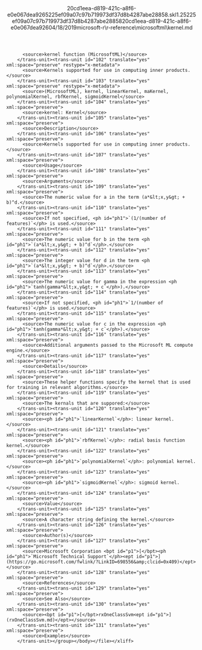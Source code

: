 <?xml version="1.0"?><xliff version="1.2" xmlns="urn:oasis:names:tc:xliff:document:1.2" xmlns:xsi="http://www.w3.org/2001/XMLSchema-instance" xsi:schemaLocation="urn:oasis:names:tc:xliff:document:1.2 xliff-core-1.2-transitional.xsd"><file datatype="xml" original="kernel.md" source-language="en-US" target-language="en-US"><header><tool tool-id="mdxliff" tool-name="mdxliff" tool-version="1.0-d1654b2" tool-company="Microsoft" /><xliffext:skl_file_name xmlns:xliffext="urn:microsoft:content:schema:xliffextensions">20cd1eea-d819-421c-a8f6-e0e067dea9265225ef09a07c97b719973df37d8b4287abe28858.skl</xliffext:skl_file_name><xliffext:version xmlns:xliffext="urn:microsoft:content:schema:xliffextensions">1.2</xliffext:version><xliffext:ms.openlocfilehash xmlns:xliffext="urn:microsoft:content:schema:xliffextensions">5225ef09a07c97b719973df37d8b4287abe28858</xliffext:ms.openlocfilehash><xliffext:ms.sourcegitcommit xmlns:xliffext="urn:microsoft:content:schema:xliffextensions">20cd1eea-d819-421c-a8f6-e0e067dea926</xliffext:ms.sourcegitcommit><xliffext:ms.lasthandoff xmlns:xliffext="urn:microsoft:content:schema:xliffextensions">04/18/2019</xliffext:ms.lasthandoff><xliffext:ms.openlocfilepath xmlns:xliffext="urn:microsoft:content:schema:xliffextensions">microsoft-r\r-reference\microsoftml\kernel.md</xliffext:ms.openlocfilepath></header><body><group id="content" extype="content"><trans-unit id="101" translate="yes" xml:space="preserve" restype="x-metadata">
          <source>kernel function (MicrosoftML)</source>
        </trans-unit><trans-unit id="102" translate="yes" xml:space="preserve" restype="x-metadata">
          <source>Kernels supported for use in computing inner products.</source>
        </trans-unit><trans-unit id="103" translate="yes" xml:space="preserve" restype="x-metadata">
          <source>(MicrosoftML), kernel, linearKernel, maKernel, polynomialKernel, rbfKernel, sigmoidKernel</source>
        </trans-unit><trans-unit id="104" translate="yes" xml:space="preserve">
          <source>kernel: Kernel</source>
        </trans-unit><trans-unit id="105" translate="yes" xml:space="preserve">
          <source>Description</source>
        </trans-unit><trans-unit id="106" translate="yes" xml:space="preserve">
          <source>Kernels supported for use in computing inner products.</source>
        </trans-unit><trans-unit id="107" translate="yes" xml:space="preserve">
          <source>Usage</source>
        </trans-unit><trans-unit id="108" translate="yes" xml:space="preserve">
          <source>Arguments</source>
        </trans-unit><trans-unit id="109" translate="yes" xml:space="preserve">
          <source>The numeric value for a in the term (a*&lt;x,y&gt; + b)^d.</source>
        </trans-unit><trans-unit id="110" translate="yes" xml:space="preserve">
          <source>If not specified, <ph id="ph1">`(1/(number of features)`</ph> is used.</source>
        </trans-unit><trans-unit id="111" translate="yes" xml:space="preserve">
          <source>The numeric value for b in the term <ph id="ph1">`(a*&lt;x,y&gt; + b)^d`</ph>.</source>
        </trans-unit><trans-unit id="112" translate="yes" xml:space="preserve">
          <source>The integer value for d in the term <ph id="ph1">`(a*&lt;x,y&gt; + b)^d`</ph>.</source>
        </trans-unit><trans-unit id="113" translate="yes" xml:space="preserve">
          <source>The numeric value for gamma in the expression <ph id="ph1">`tanh(gamma*&lt;x,y&gt; + c`</ph>).</source>
        </trans-unit><trans-unit id="114" translate="yes" xml:space="preserve">
          <source>If not specified, <ph id="ph1">`1/(number of features)`</ph> is used.</source>
        </trans-unit><trans-unit id="115" translate="yes" xml:space="preserve">
          <source>The numeric value for c in the expression <ph id="ph1">`tanh(gamma*&lt;x,y&gt; + c`</ph>).</source>
        </trans-unit><trans-unit id="116" translate="yes" xml:space="preserve">
          <source>Additional arguments passed to the Microsoft ML compute engine.</source>
        </trans-unit><trans-unit id="117" translate="yes" xml:space="preserve">
          <source>Details</source>
        </trans-unit><trans-unit id="118" translate="yes" xml:space="preserve">
          <source>These helper functions specify the kernel that is used for training in relevant algorithms.</source>
        </trans-unit><trans-unit id="119" translate="yes" xml:space="preserve">
          <source>The kernals that are suppored:</source>
        </trans-unit><trans-unit id="120" translate="yes" xml:space="preserve">
          <source><ph id="ph1">`linearKernel`</ph>: linear kernel.</source>
        </trans-unit><trans-unit id="121" translate="yes" xml:space="preserve">
          <source><ph id="ph1">`rbfKernel`</ph>: radial basis function kernel.</source>
        </trans-unit><trans-unit id="122" translate="yes" xml:space="preserve">
          <source><ph id="ph1">`polynomialKernel`</ph>: polynomial kernel.</source>
        </trans-unit><trans-unit id="123" translate="yes" xml:space="preserve">
          <source><ph id="ph1">`sigmoidKernel`</ph>: sigmoid kernel.</source>
        </trans-unit><trans-unit id="124" translate="yes" xml:space="preserve">
          <source>Value</source>
        </trans-unit><trans-unit id="125" translate="yes" xml:space="preserve">
          <source>A character string defining the kernel.</source>
        </trans-unit><trans-unit id="126" translate="yes" xml:space="preserve">
          <source>Author(s)</source>
        </trans-unit><trans-unit id="127" translate="yes" xml:space="preserve">
          <source>Microsoft Corporation <bpt id="p1">[</bpt><ph id="ph1">`Microsoft Technical Support`</ph><ept id="p1">](https://go.microsoft.com/fwlink/?LinkID=698556&amp;clcid=0x409)</ept></source>
        </trans-unit><trans-unit id="128" translate="yes" xml:space="preserve">
          <source>References</source>
        </trans-unit><trans-unit id="129" translate="yes" xml:space="preserve">
          <source>See Also</source>
        </trans-unit><trans-unit id="130" translate="yes" xml:space="preserve">
          <source><bpt id="p1">[</bpt>rxOneClassSvm<ept id="p1">](rxOneClassSvm.md)</ept></source>
        </trans-unit><trans-unit id="131" translate="yes" xml:space="preserve">
          <source>Examples</source>
        </trans-unit></group></body></file></xliff>